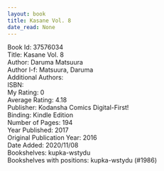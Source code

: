 ```yaml
---
layout: book
title: Kasane Vol. 8
date_read: None
---
```


Book Id: 37576034<br />
Title: Kasane Vol. 8<br />
Author: Daruma Matsuura<br />
Author l-f: Matsuura, Daruma<br />
Additional Authors: <br />
ISBN: <br />
My Rating: 0<br />
Average Rating: 4.18<br />
Publisher: Kodansha Comics Digital-First!<br />
Binding: Kindle Edition<br />
Number of Pages: 194<br />
Year Published: 2017<br />
Original Publication Year: 2016<br />
Date Added: 2020/11/08<br />
Bookshelves: kupka-wstydu<br />
Bookshelves with positions: kupka-wstydu (#1986)<br />

